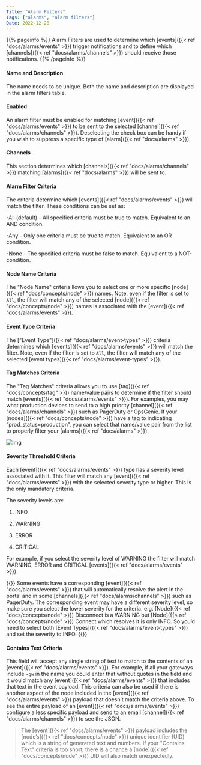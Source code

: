 ```yaml
---
Title: "Alarm Filters"
Tags: ["alarms", "alarm filters"]
Date: 2022-12-28
---
```


{{% pageinfo %}}
Alarm Filters are used to determine which [events]({{< ref "docs/alarms/events" >}}) trigger notifications and to define which [channels]({{< ref "docs/alarms/channels" >}}) should receive those notifications. 
{{% /pageinfo %}}

#### Name and Description
The name needs to be unique. Both the name and description are displayed in the alarm filters table.

#### Enabled
An alarm filter must be enabled for matching [event]({{< ref "docs/alarms/events" >}}) to be sent to the selected [channel]({{< ref "docs/alarms/channels" >}}).  Deselecting the check box can be handy if you wish to suppress a specific type of [alarm]({{< ref "docs/alarms" >}}).

#### Channels
This section determines which [channels]({{< ref "docs/alarms/channels" >}}) matching [alarms]({{< ref "docs/alarms" >}}) will be sent to.

#### Alarm Filter Criteria
The criteria determine which [events]({{< ref "docs/alarms/events" >}}) will match the filter. These conditions can be set as:

-All (default) - All specified criteria must be true to match. Equivalent to an AND condition.

-Any - Only one criteria must be true to match. Equivalent to an OR condition.

-None - The specified criteria must be false to match. Equivalent to a NOT-condition.

#### Node Name Criteria
The "Node Name" criteria llows you to select one or more specific [node]({{< ref "docs/concepts/node" >}}) names. Note, even if the filter is set to `All`, the filter will match any of the selected [node]({{< ref "docs/concepts/node" >}}) names is associated with the [event]({{< ref "docs/alarms/events" >}}).

#### Event Type Criteria
The ["Event Type"]({{< ref "docs/alarms/event-types" >}}) criteria determines which [events]({{< ref "docs/alarms/events" >}}) will match the filter. Note, even if the filter is set to `All`, the filter will match any of the selected [event types]({{< ref "docs/alarms/event-types" >}}).

#### Tag Matches Criteria
The "Tag Matches" criteria allows you to use [tag]({{< ref "docs/concepts/tag" >}}) name/value pairs to determine if the filter should match [events]({{< ref "docs/alarms/events" >}}). For examples, you may what production devices to send to a high priority [channel]({{< ref "docs/alarms/channels" >}}) such as PagerDuty or OpsGenie. If your [nodes]({{< ref "docs/concepts/node" >}}) have a tag to indicating “prod_status=production”, you can select that name/value pair from the list to properly filter your [alarms]({{< ref "docs/alarms" >}}). 

![img](/docs/alarms/tag-matches.png)

#### Severity Threshold Criteria 
Each [event]({{< ref "docs/alarms/events" >}}) type has a severity level associated with it. This filter will match any [event]({{< ref "docs/alarms/events" >}}) with the selected severity type or higher. This is the only mandatory criteria.

The severity levels are:

1. INFO

2. WARNING

3. ERROR

4. CRITICAL

For example, if you select the severity level of WARNING the filter will match WARNING, ERROR and  CRITICAL [events]({{< ref "docs/alarms/events" >}}).

{{<alert>}} Some events have a corresponding [event]({{< ref "docs/alarms/events" >}}) that will automatically resolve the alert in the portal and in some [channels]({{< ref "docs/alarms/channels" >}}) such as PagerDuty. The corresponding event may have a different severity level, so make sure you select the lower severity for the criteria. e.g. [Node]({{< ref "docs/concepts/node" >}}) Disconnect is a WARNING but [Node]({{< ref "docs/concepts/node" >}}) Connect which resolves it is only INFO. So you’d need to select both [Event Types]({{< ref "docs/alarms/event-types" >}}) and set the severity to INFO. {{</alert>}}

#### Contains Text Criteria
This field will accept any single string of text to match to the contents of an [event]({{< ref "docs/alarms/events" >}}). For example, if all your gateways include `-gw` in the name you could enter that without quotes in the field and it would match any [event]({{< ref "docs/alarms/events" >}}) that includes that text in the event payload. This criteria can also be used if there is another aspect of the node included in the [event]({{< ref "docs/alarms/events" >}}) payload that doesn’t match the criteria above. To see the entire payload of an [event]({{< ref "docs/alarms/events" >}}) configure a less specific payload and send to an email [channel]({{< ref "docs/alarms/channels" >}}) to see the JSON.

> The [event]({{< ref "docs/alarms/events" >}}) payload includes the [node’s]({{< ref "docs/concepts/node" >}}) unique identifier (UID) which is a string of generated text and numbers. If your "Contains Text" criteria is too short, there is a chance a [node]({{< ref "docs/concepts/node" >}}) UID will also match unexpectedly.

